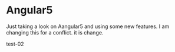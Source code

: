 # Angular5

Just taking a look on Aangular5 and using some new features.
I am changing this for a conflict.
it is change.

test-02